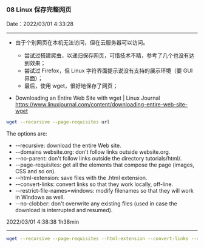 ### 08 Linux 保存完整网页

Date：2022/03/01 4:33:28

------



* 由于个别网页在本机无法访问，但在云服务器可以访问。
  * 尝试过搭建爬虫，以递归保存网页，可惜技术不精，参考了几个也没有达到效果；
  * 尝试过 Firefox，但 Linux 字符界面提示说没有支持的展示环境（要 GUI 界面）；
  * 最后，使用 wget，很好地保存了网页；

* Downloading an Entire Web Site with wget | Linux Journal  https://www.linuxjournal.com/content/downloading-entire-web-site-wget

```bash
wget --recursive --page-requisites url
```



The options are:

- --recursive: download the entire Web site.
- --domains website.org: don't follow links outside website.org.
- --no-parent: don't follow links outside the directory tutorials/html/.
- --page-requisites: get all the elements that compose the page (images, CSS and so on).
- --html-extension: save files with the .html extension.
- --convert-links: convert links so that they work locally, off-line.
- --restrict-file-names=windows: modify filenames so that they will work in Windows as well.
- --no-clobber: don't overwrite any existing files (used in case the download is interrupted and resumed).



2022/03/01 4:38:38 1h38min

------



```bash
wget --recursive --page-requisites --html-extension --convert-links --restrict-file-names=windows https://time.geekbang.org/column/intro/100008701
```

